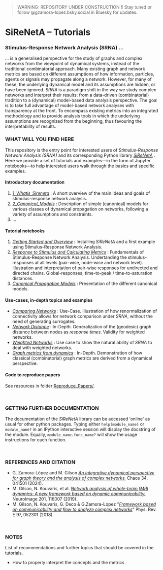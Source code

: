 > WARNING: REPOSITORY UNDER CONSTRUCTION !! Stay tuned or follow 
‪@gzamora-lopez.bsky.social‬ in Bluesky for updates.

# SiReNetA – Tutorials
### Stimulus-Response Network Analysis (SRNA) …


… is a generalised perspective for the study of graphs and complex networks from the viewpoint of dynamical systems, instead of the traditional combinatorial approach. Many existing graph and network metrics are based on different assumptions of how information, particles, agents or signals may propagate along a network. However, for many of these, the underlying dynamical model and its assumptions are hidden, or have been ignored. *SRNA* is a paradigm shift in the way we study complex networks and interpret their results: from a data-driven (combinatorial) tradition to a (dynamical) model-based data analysis perspective. The goal is to take full advantage of model-based network analyses with transparency at the front. To encompass existing metrics into an integrated methodology and to provide analysis tools in which the underlying assumptions are recognized from the beginning, thus favouring the interpretability of results.



### WHAT WILL YOU FIND HERE

This repository is the entry point for interested users of *Stimulus-Response Network Analysis (SRNA)* and its corresponding Python library *[SiReNetA](https://github.com/mb-BCA/SiReNetA)* . Here we provide a set of tutorials and examples––in the form of Jupyter notebooks––to help interested users walk through the basics and specific examples.

#### Introductory documentation

1. *[1\_Whatis_Sireneta](1_Whatis_Sireneta.md)* : A short overview of the main ideas and goals of stimulus-response network analysis.
2. *[2\_Canonical_Models](2_Canonical_Models.md)* : Description of simple (canonical) models for various classes of dynamical propagation on networks, following a variety of assumptions and constraints. 
2. …

#### Tutorial notebooks

1. *[Getting Started and Overview](./Notebooks_Tutorials/1_GettingStarted.ipynb)* : Installing *SiReNetA* and a first example using Stimulus-Response Network Analysis.
2. *[Response to Stimulus and Calculating Metrics](./Notebooks_Tutorials/2_Basics_StimRespMetrics.ipynb)* : Fundamentals of Stimulus-Response Network Analysis. Undertanding the stimulus-responses at all levels (pair-wise, node-wise and network level). Illustration and interpretation of pair-wise responses for undirected and directed chains. Global-responses, time-to-peak / time-to-saturation distances.
3. *[Canonical Propagation Models](Notebooks_Tutorials/3_Basics_CanonModels.ipynb)* : Presentation of the different canonical models.


#### Use-cases, in-depth topics and examples

- *[Comparing Networks](Notebooks_Tutorials/4_UseCase_CompareNets.ipynb)* : Use-Case. Illustration of how renormalization of connectivity allows for network comparison under *SRNA*, without the need of generating surrogates.
- *[Network Distance](Notebooks_Tutorials/5_UseCase_NetDist.ipynb)* : In-Depth. Generalization of the (geodesic) graph distance between nodes as *response times*. Validity for weighted networks.
- *[Weighted Networks](Notebooks_Tutorials/6_Basics_WeightedNets.ipynb)* : Use case to show the natural ability of *SRNA* to deal with weighted networks.
- *[Graph metrics from dynamics](#)* : In-Depth. Demonstration of how classical (combinatorial) graph metrics are derived from a dynamical perspective.


#### Code to reproduce papers

See resources in folder [Reproduce_Papers/](Reproduce_Papers).


&nbsp;
### GETTING FURTHER DOCUMENTATION

The documentation of the *SiReNetA* library can be accessed 'online' as usual for other python packages. Typing either `help(module_name)` or `module_name?` in an IPython interactive session will display the docstring of the module. Equally, `module_name.func_name?` will show the usage instructions for each function.



&nbsp;
### REFERENCES AND CITATION

- G. Zamora-López and M. Gilson *[An integrative dynamical perspective for graph theory and the analysis of complex networks.](https://doi.org/10.1063/5.0202241)* Chaos 34, 041501 (2024).
- M. Gilson, N. Kouvaris, et al. *[Network analysis of whole-brain fMRI
dynamics: A new framework based on dynamic communicability.](https://doi.org/10.1016/j.neuroimage.2019.116007)* NeuroImage 201, 116007 (2019).
- M. Gilson, N. Kouvaris, G. Deco & G.Zamora-Lopez "*[Framework based on communicability and flow to analyze complex networks](https://doi.org/10.1103/PhysRevE.97.052301)*" Phys. Rev. E 97, 052301 (2018).



&nbsp;
### NOTES

List of recommendations and further topics that should be covered in the tutorials.

- How to properly interpret the concepts and the metrics.
